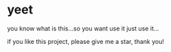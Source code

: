 # yeet

you know what is this...so you want use it just use it...

if you like this project, please give me a star, thank you!